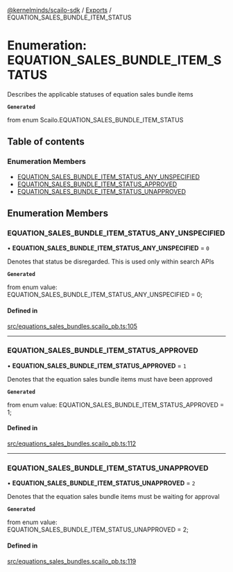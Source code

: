 [@kernelminds/scailo-sdk](../README.md) / [Exports](../modules.md) / EQUATION\_SALES\_BUNDLE\_ITEM\_STATUS

# Enumeration: EQUATION\_SALES\_BUNDLE\_ITEM\_STATUS

Describes the applicable statuses of equation sales bundle items

**`Generated`**

from enum Scailo.EQUATION_SALES_BUNDLE_ITEM_STATUS

## Table of contents

### Enumeration Members

- [EQUATION\_SALES\_BUNDLE\_ITEM\_STATUS\_ANY\_UNSPECIFIED](EQUATION_SALES_BUNDLE_ITEM_STATUS.md#equation_sales_bundle_item_status_any_unspecified)
- [EQUATION\_SALES\_BUNDLE\_ITEM\_STATUS\_APPROVED](EQUATION_SALES_BUNDLE_ITEM_STATUS.md#equation_sales_bundle_item_status_approved)
- [EQUATION\_SALES\_BUNDLE\_ITEM\_STATUS\_UNAPPROVED](EQUATION_SALES_BUNDLE_ITEM_STATUS.md#equation_sales_bundle_item_status_unapproved)

## Enumeration Members

### EQUATION\_SALES\_BUNDLE\_ITEM\_STATUS\_ANY\_UNSPECIFIED

• **EQUATION\_SALES\_BUNDLE\_ITEM\_STATUS\_ANY\_UNSPECIFIED** = ``0``

Denotes that status be disregarded. This is used only within search APIs

**`Generated`**

from enum value: EQUATION_SALES_BUNDLE_ITEM_STATUS_ANY_UNSPECIFIED = 0;

#### Defined in

[src/equations_sales_bundles.scailo_pb.ts:105](https://github.com/scailo/ts-sdk/blob/c10a36b57201dfa5903d4b53efa1e62aa6208936/src/equations_sales_bundles.scailo_pb.ts#L105)

___

### EQUATION\_SALES\_BUNDLE\_ITEM\_STATUS\_APPROVED

• **EQUATION\_SALES\_BUNDLE\_ITEM\_STATUS\_APPROVED** = ``1``

Denotes that the equation sales bundle items must have been approved

**`Generated`**

from enum value: EQUATION_SALES_BUNDLE_ITEM_STATUS_APPROVED = 1;

#### Defined in

[src/equations_sales_bundles.scailo_pb.ts:112](https://github.com/scailo/ts-sdk/blob/c10a36b57201dfa5903d4b53efa1e62aa6208936/src/equations_sales_bundles.scailo_pb.ts#L112)

___

### EQUATION\_SALES\_BUNDLE\_ITEM\_STATUS\_UNAPPROVED

• **EQUATION\_SALES\_BUNDLE\_ITEM\_STATUS\_UNAPPROVED** = ``2``

Denotes that the equation sales bundle items must be waiting for approval

**`Generated`**

from enum value: EQUATION_SALES_BUNDLE_ITEM_STATUS_UNAPPROVED = 2;

#### Defined in

[src/equations_sales_bundles.scailo_pb.ts:119](https://github.com/scailo/ts-sdk/blob/c10a36b57201dfa5903d4b53efa1e62aa6208936/src/equations_sales_bundles.scailo_pb.ts#L119)

